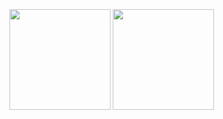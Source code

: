 
<img height="180em" src="https://github-readme-stats.vercel.app/api?username=Nevisk&show_icons=true&theme=tokyonight&include_all_commits=true&count_private=true"/>

<img height="180em" src="https://github-readme-stats.vercel.app/api/top-langs/?username=Nevisk&hide=Ruby,Shell&theme=tokyonight"/>